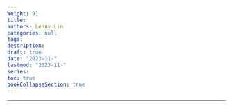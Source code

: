 ```yaml
---
Weight: 91
title: 
authors: Lenny Lin
categories: null
tags: 
description: 
draft: true
date: "2023-11-"
lastmod: "2023-11-"
series:
toc: true
bookCollapseSection: true
---
```



<!--more-->

---



